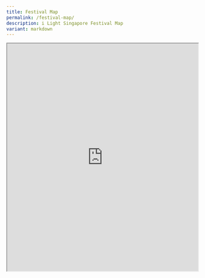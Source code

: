 ```yaml
---
title: Festival Map
permalink: /festival-map/
description: i Light Singapore Festival Map
variant: markdown
---
```

<iframe src="https://www.google.com/maps/d/u/0/embed?mid=14A5K3dNpWahx8FnaU1NodgrN8Bb07W8&amp;ehbc=2E312F" width="100%" height="600"></iframe>
